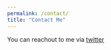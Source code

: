 ```yaml
---
permalink: /contact/
title: "Contact Me"
---
```


You can reachout to me via [twitter](!https://twitter.com/vigneshv01)
